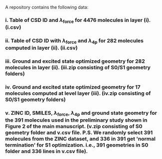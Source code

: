 A repository contains the following data:

### i. Table of CSD ID and $\lambda_\mathrm{force}$ for 4476 molecules in layer (i). (i.csv)
### ii. Table of CSD ID with $\lambda_\mathrm{force}$ and $\lambda_\mathrm{4p}$ for 282 molecules computed in layer (ii). (ii.csv)
### iii. Ground and excited state optimized geometry for 282 molecules in layer (ii). (iii.zip consisting of S0/S1 geometry folders)
### iv. Ground and excited state optimized geometry for 17 molecules computed at level layer (iii). (iv.zip consisting of S0/S1 geometry folders)
### v. ZINC ID, SMILES, $\lambda_\mathrm{force}$, $\lambda_\mathrm{4p}$ and ground state geometry for the 391 molecules used in the preliminary study shown in Figure 2 of the main manuscript. (v.zip consisting of S0 geometry folder and v.csv file. P.S. We randomly select 391 molecules from the ZINC dataset, and 336 in 391 get 'normal termination' for S1 optimization. i.e., 391 geometries in S0 folder and 336 lines in v.csv file).
